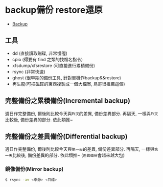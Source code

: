 # backup備份 restore還原
- [Backup](http://linux.vbird.org/linux_basic/0610hardware.php#backup_type)

## 工具
- dd (直接讀取磁碟, 非常慢喔)
- cpio (得要有 find 之類的找檔名指令)
- xfsdump/xfsrestore (可直接進行累積備份)
- rsync (非常快速)
- ghost (很早期的備份工具, 針對單機作backup&&restore)
- 再生龍(可把磁碟的東西複製成一個大檔案, 鳥哥很推薦這個)

## 完整備份之累積備份(Incremental backup)
週日作完整備份, 爾後則比較今天與`昨天`的差異, 備份差異部分. 再隔天, 一樣與`昨天`比較後, 備份差異的部分. 依此類推~


## 完整備份之差異備份(Differential backup)
週日作完整備份, 爾後則比較今天與`第一天`的差異, 備份差異部分. 再隔天, 一樣與`第一天`比較後, 備份差異的部分. 依此類推~ (`差異備份`會越來越大包)

### 鏡像備份(Mirror backup)

```sh
$ rsync -av <來源> <目標>
```
